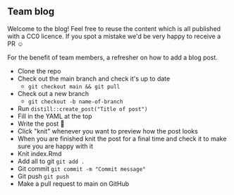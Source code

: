 ## Team blog

Welcome to the blog! Feel free to reuse the content which is all published with a CC0 licence. If you spot a mistake we'd be very happy to receive a PR :relaxed:

For the benefit of team members, a refresher on how to add a blog post.

* Clone the repo
* Check out the main branch and check it's up to date
  * `git checkout main && git pull`
* Check out a new branch
  * `git checkout -b name-of-branch`
* Run `distill::create_post("Title of post")`
* Fill in the YAML at the top
* Write the post :slightly_smiling_face:
* Click "knit" whenever you want to preview how the post looks
* When you are finished knit the post for a final time and check it to make sure you are happy with it
* Knit index.Rmd
* Add all to git `git add .`
* Git commit `git commit -m "Commit message"`
* Git push `git push`
* Make a pull request to main on GitHub
